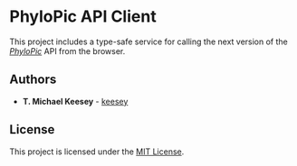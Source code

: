 # PhyloPic API Client

This project includes a type-safe service for calling the next version of the [*PhyloPic*](http://phylopic.org) API from the browser.

## Authors

* **T. Michael Keesey** - [keesey](https://github.com/keesey)

## License

This project is licensed under the [MIT License](https://opensource.org/licenses/MIT).
